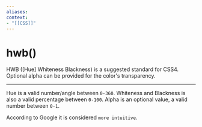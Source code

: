 ```yaml
---
aliases:
context:
- "[[CSS]]"
---
```


# hwb()

HWB ([Hue] Whiteness Blackness) is a suggested standard for CSS4.
Optional alpha can be provided for the color's transparency.

---
Hue is a valid number/angle between `0-360`.
Whiteness and Blackness is also a valid percentage between `0-100`.
Alpha is an optional value, a valid number between `0-1`.

According to Google it is considered `more intuitive`.
